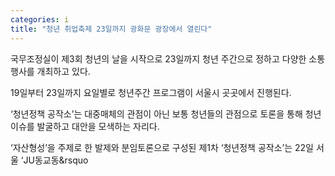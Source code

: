 ```yaml
---
categories: i
title: "청년 취업축제 23일까지 광화문 광장에서 열린다"
---
```







국무조정실이 제3회 청년의 날을 시작으로 23일까지&nbsp;청년 주간으로 정하고 다양한 소통 행사를 개최하고 있다.

19일부터 23일까지&nbsp;요일별로 청년주간 프로그램이 서울시 곳곳에서 진행된다.

&lsquo;청년정책 공작소&rsquo;는 대중매체의 관점이 아닌 보통 청년들의 관점으로 토론을 통해 청년 이슈를 발굴하고 대안을 모색하는 자리다.

&lsquo;자산형성&rsquo;을 주제로 한 발제와 분임토론으로 구성된 제1차 &lsquo;청년정책 공작소&rsquo;는 22일 서울 &lsquo;JU동교동&rsquo